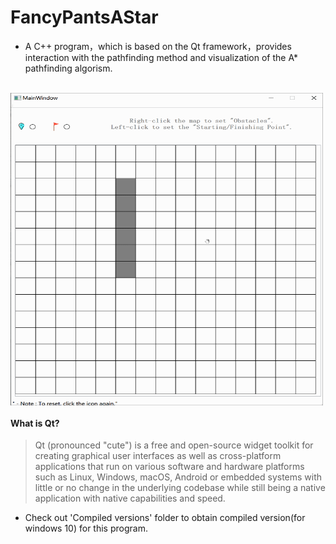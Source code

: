 # FancyPantsAStar
+ A C++ program，which is based on the Qt framework，provides interaction with the pathfinding method and visualization of the A* pathfinding algorism.

&emsp;
<img src="https://github.com/bchuh/ImageLib/blob/master/2020.8.6/pathfinding_capture%202.gif" width = "500" height = "500" alt="Picture missing" align=center />
#### What is Qt?
>Qt (pronounced "cute") is a free and open-source widget toolkit for creating graphical user interfaces as well as cross-platform applications that run on various software and hardware platforms such as Linux, Windows, macOS, Android or embedded systems with little or no change in the underlying codebase while still being a native application with native capabilities and speed.

+ Check out 'Compiled versions' folder to obtain compiled version(for windows 10) for this program.
